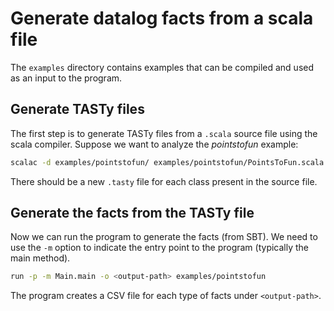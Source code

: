 # Generate datalog facts from a scala file

The `examples` directory contains examples that can be compiled and used as an input to
the program.

## Generate TASTy files
The first step is to generate TASTy files from a `.scala` source file using the scala compiler.
Suppose we want to analyze the *pointstofun* example:
```bash
scalac -d examples/pointstofun/ examples/pointstofun/PointsToFun.scala
```

There should be a new `.tasty` file for each class present in the source file.

## Generate the facts from the TASTy file
Now we can run the program to generate the facts (from SBT).
We need to use the `-m` option to indicate the entry point to the program
(typically the main method).

```bash
run -p -m Main.main -o <output-path> examples/pointstofun
```

The program creates a CSV file for each type of facts under `<output-path>`.